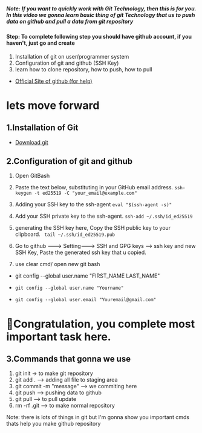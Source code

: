 ##### Note: If you want to quickly work with Git Technology, then this is for you. In this video we gonna learn basic thing of git Technology that us to push data on github and pull a data from git repository

#### Step: To complete following step you should have github account, if you haven't, just go  and create

1. Installation of git on user/programmer system
2. Configuration of git and github (SSH Key)
3. learn how to clone repository, how to push, how to pull

- [Official Site of github (for help)](https://docs.github.com/en/authentication/connecting-to-github-with-ssh/generating-a-new-ssh-key-and-adding-it-to-the-ssh-agent)

# lets move forward
## 1.Installation of Git
- [Download git](ps://git-scm.com/downloads)


## 2.Configuration of git and github
1. Open GitBash

2. Paste the text below, substituting in your GitHub email address.
```ssh-keygen -t ed25519 -C "your_email@example.com"```

3. Adding your SSH key to the ssh-agent
```eval "$(ssh-agent -s)"```

4. Add your SSH private key to the ssh-agent.
```ssh-add ~/.ssh/id_ed25519```

5. generating the SSH key here, Copy the SSH public key to your clipboard.
``` tail ~/.ssh/id_ed25519.pub```

6. Go to github ---> Setting---> SSH and GPG keys --> ssh key 
and new SSH Key, Paste the generated ssh key that u copied.

7. use clear cmd/ open new git bash 
- git config --global user.name "FIRST_NAME LAST_NAME"

- ```git config --global user.name "Yourname"```
- ```git config --global user.email "Youremail@gmail.com"```

# 🎉Congratulation, you complete most important task here. 

## 3.Commands that gonna we use
1. git init -> to make git repository
2. git add . --> adding all file to staging area
3. git commit -m  "message" --> we commiting here 
4. git push --> pushing data to github
5. git pull --> to pull update
5. rm -rf .git --> to make normal repository

Note: there is lots of things in git but I'm gonna show you important cmds thats help you make github repository
